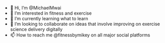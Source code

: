 - 👋 Hi, I’m @MichaelMwai
- 👀 I’m interested in fitness and exercise
- 🌱 I’m currently learning what to learn
- 💞️ I’m looking to collaborate on ideas that involve improving on exercise science delivery digitally
- 📫 How to reach me @fitnessbymikey on all major social platforms

<!---
MichaelMwai/MichaelMwai is a ✨ special ✨ repository because its `README.md` (this file) appears on your GitHub profile.
You can click the Preview link to take a look at your changes.
--->
